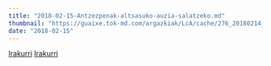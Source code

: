 ```yaml
---
title: "2018-02-15-Antzezpenak-altsasuko-auzia-salatzeko.md"
thumbnail: "https://guaixe.tok-md.com/argazkiak/LcA/cache/276_20180214_Altsasukoak_Aske_literatur_lehiaketako_lanen_antzezpena_04_content.JPG"
date: "2018-02-15"
---
```

[Irakurri](https://guaixe.eus/altsasu/1518706988506-altsasuko-auzia-antzeztua)
[Irakurri](https://guaixe.eus/altsasu/1518605385261-antzezpenak-altsasuko-auzia-salatzeko)
